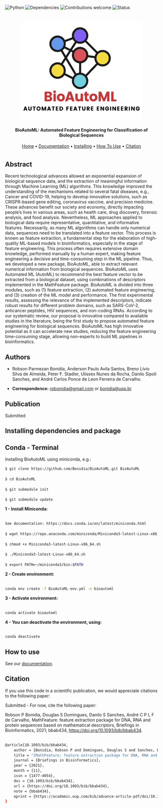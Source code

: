 ![Python](https://img.shields.io/badge/python-v3.7-blue)
![Dependencies](https://img.shields.io/badge/dependencies-up%20to%20date-brightgreen.svg)
![Contributions welcome](https://img.shields.io/badge/contributions-welcome-orange.svg)
![Status](https://img.shields.io/badge/status-up-brightgreen)

<h1 align="center">
  <img src="https://github.com/Bonidia/BioAutoML/blob/main/img/BioAutoML.png" alt="BioAutoML" width="400">
</h1>

<h4 align="center">BioAutoML: Automated Feature Engineering for Classification of Biological Sequences</h4>

<p align="center">
  <a href="https://github.com/Bonidia/MathFeature">Home</a> •
  <a href="https://bonidia.github.io/MathFeature/">Documentation</a> •
  <a href="#installing-dependencies-and-package">Installing</a> •
  <a href="#how-to-use">How To Use</a> •
  <a href="#citation">Citation</a> 
</p>

<h1 align="center"></h1>

## Abstract

Recent technological advances allowed an exponential expansion of biological sequence data, and the extraction of meaningful information through Machine Learning (ML) algorithms. This knowledge improved the understanding of the mechanisms related to several fatal diseases, e.g., Cancer and COVID-19, helping to develop innovative solutions, such as CRISPR-based gene editing, coronavirus vaccine, and precision medicine. These advances benefit our society and economy, directly impacting people’s lives in various areas, such as health care, drug discovery, forensic analysis, and food analysis. Nevertheless, ML approaches applied to biological data require representative, quantitative, and informative features. Necessarily, as many ML algorithms can handle only numerical
data, sequences need to be translated into a feature vector. This process is known as feature extraction, a fundamental step for the elaboration of high-quality ML-based models in bioinformatics, especially in the stage of feature engineering. This process often requires extensive domain knowledge, performed manually by a human expert, making feature engineering a decisive and time-consuming step in the ML pipeline. Thus, we developed a new package, BioAutoML, able to extract relevant numerical information from biological sequences. BioAutoML uses Automated ML (AutoML) to recommend the best feature vector to be extracted from a biological dataset, using combinations of descriptors implemented in the MathFeature package. BioAutoML is divided into three modules, such as (1) feature extraction, (2) automated feature engineering, and (3) creation of the ML model and performance. The first experimental results, assessing the relevance of the implemented descriptors, indicate robust results for different problem domains, such as SARS-CoV-2, anticancer peptides, HIV sequences, and non-coding RNAs. According to our systematic review, our proposal is innovative compared to available studies in the literature, being the first study to propose automated feature engineering for biological sequences. BioAutoML has high innovative potential as it can accelerate new studies, reducing the feature engineering time-consuming stage, allowing non-experts to build ML pipelines in bioinformatics.


## Authors

* Robson Parmezan Bonidia, Anderson Paulo Avila Santos, Breno Lívio Silva de Almeida, Peter F. Stadler, Ulisses Nunes da Rocha, Danilo Sipoli Sanches, and André Carlos Ponce de Leon Ferreira de Carvalho.

* **Correspondence:** rpbonidia@gmail.com or bonidia@usp.br


## Publication

Submitted


## Installing dependencies and package

## Conda - Terminal

Installing BioAutoML using miniconda, e.g.:

```sh
$ git clone https://github.com/Bonidia/BioAutoML.git BioAutoML

$ cd BioAutoML

$ git submodule init

$ git submodule update
```

**1 - Install Miniconda:** 

```sh

See documentation: https://docs.conda.io/en/latest/miniconda.html

$ wget https://repo.anaconda.com/miniconda/Miniconda3-latest-Linux-x86_64.sh

$ chmod +x Miniconda3-latest-Linux-x86_64.sh

$ ./Miniconda3-latest-Linux-x86_64.sh

$ export PATH=~/miniconda3/bin:$PATH

```

**2 - Create environment:**

```sh

conda env create -f BioAutoML-env.yml -n bioautoml

```

**3 - Activate environment:**

```sh

conda activate bioautoml

```

**4 - You can deactivate the environment, using:**

```sh

conda deactivate

```
## How to use

See our [documentation](https://bonidia.github.io/MathFeature).

## Citation

If you use this code in a scientific publication, we would appreciate citations to the following paper:

Submitted - For now, cite the following paper: 

Robson P Bonidia, Douglas S Domingues, Danilo S Sanches, André C P L F de Carvalho, MathFeature: feature extraction package for DNA, RNA and protein sequences based on mathematical descriptors, Briefings in Bioinformatics, 2021; bbab434, https://doi.org/10.1093/bib/bbab434.

```sh

@article{10.1093/bib/bbab434,
    author = {Bonidia, Robson P and Domingues, Douglas S and Sanches, Danilo S and de Carvalho, André C P L F},
    title = "{MathFeature: feature extraction package for DNA, RNA and protein sequences based on mathematical descriptors}",
    journal = {Briefings in Bioinformatics},
    year = {2021},
    month = {11},
    issn = {1477-4054},
    doi = {10.1093/bib/bbab434},
    url = {https://doi.org/10.1093/bib/bbab434},
    note = {bbab434},
    eprint = {https://academic.oup.com/bib/advance-article-pdf/doi/10.1093/bib/bbab434/41108442/bbab434.pdf},
}

```
